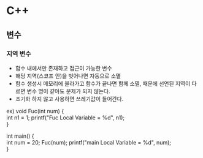 # C++
## 변수
### 지역 변수
- 함수 내에서만 존재하고 접근이 가능한 변수
- 해당 지역(스코프 안)을 벗어나면 자동으로 소멸
- 함수 생성시 메모리에 올라가고 함수가 끝나면 함께 소멸, 때문에 선언된 지역이 다르면 변수 명이 같아도 문제가 되지 않는다.
- 초기화 하지 않고 사용하면 쓰레기값이 들어간다.

ex) void Fuc(int num) {  
    int n1 = 1;
    printf("Fuc Local Variable = %d", n1);  
}  
  
int main() {  
    int num = 20;
    Fuc(num);
    printf("main Local Variable = %d", num);  
}